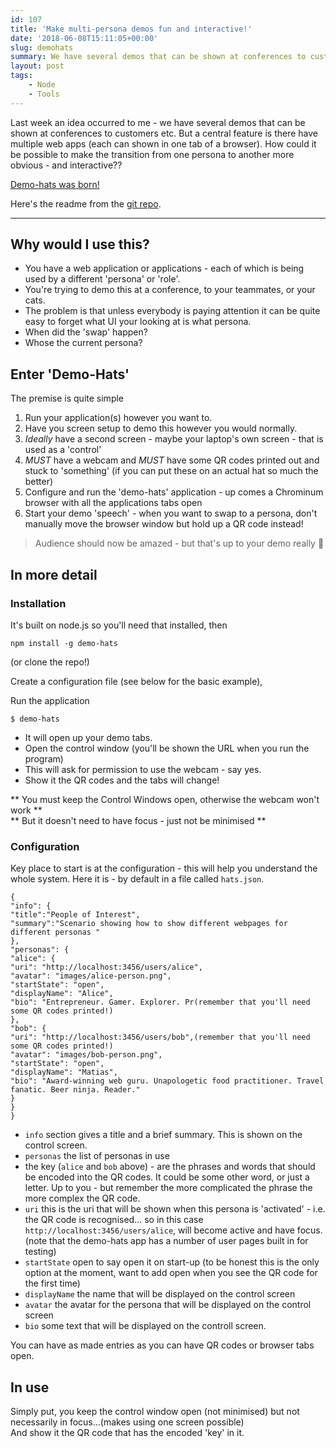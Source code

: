 ```yaml
---
id: 107
title: 'Make multi-persona demos fun and interactive!'
date: '2018-06-08T15:11:05+00:00'
slug: demohats
summary: We have several demos that can be shown at conferences to customers etc. But a central feature is there have multiple web apps each driven by a different persona. How could it be possible to make the transition from one persona to another more obvious - and interactive??
layout: post
tags:
    - Node
    - Tools
---
```


Last week an idea occurred to me - we have several demos that can be shown at conferences to customers etc. But a central feature is there have multiple web apps (each can shown in one tab of a browser). How could it be possible to make the transition from one persona to another more obvious - and interactive??

[Demo-hats was born!](https://www.npmjs.com/package/demo-hats)

Here's the readme from the [git repo](https://github.com/ampretia/demo-hats).

- - - - - -

## Why would I use this?

- You have a web application or applications - each of which is being used by a different 'persona' or 'role'.
- You're trying to demo this at a conference, to your teammates, or your cats.
- The problem is that unless everybody is paying attention it can be quite easy to forget what UI your looking at is what persona.
- When did the 'swap' happen?
- Whose the current persona?

## Enter 'Demo-Hats'

The premise is quite simple

1. Run your application(s) however you want to.
2. Have you screen setup to demo this however you would normally.
3. *Ideally* have a second screen - maybe your laptop's own screen - that is used as a 'control'
4. *MUST* have a webcam and *MUST* have some QR codes printed out and stuck to 'something' (if you can put these on an actual hat so much the better)
5. Configure and run the 'demo-hats' application - up comes a Chrominum browser with all the applications tabs open
6. Start your demo 'speech' - when you want to swap to a persona, don't manually move the browser window but hold up a QR code instead!

> Audience should now be amazed - but that's up to your demo really 🙂

## In more detail

### Installation

It's built on node.js so you'll need that installed, then

```
npm install -g demo-hats

```

(or clone the repo!)

Create a configuration file (see below for the basic example),

Run the application

```
$ demo-hats

```

- It will open up your demo tabs.
- Open the control window (you'll be shown the URL when you run the program)
- This will ask for permission to use the webcam - say yes.
- Show it the QR codes and the tabs will change!

\*\* You must keep the Control Windows open, otherwise the webcam won't work \*\*  
\*\* But it doesn't need to have focus - just not be minimised \*\*

### Configuration

Key place to start is at the configuration - this will help you understand the whole system. Here it is - by default in a file called `hats.json`.

```
{
"info": {
"title":"People of Interest",
"summary":"Scenario showing how to show different webpages for different personas "
},
"personas": {
"alice": {
"uri": "http://localhost:3456/users/alice",
"avatar": "images/alice-person.png",
"startState": "open",
"displayName": "Alice",
"bio": "Entrepreneur. Gamer. Explorer. Pr(remember that you'll need some QR codes printed!)
},
"bob": {
"uri": "http://localhost:3456/users/bob",(remember that you'll need some QR codes printed!)
"avatar": "images/bob-person.png",
"startState": "open",
"displayName": "Matias",
"bio": "Award-winning web guru. Unapologetic food practitioner. Travel fanatic. Beer ninja. Reader."
}
}
}

```

- `info` section gives a title and a brief summary. This is shown on the control screen.
- `personas` the list of personas in use
- the key (`alice` and `bob` above) - are the phrases and words that should be encoded into the QR codes. It could be some other word, or just a letter. Up to you - but remember the more complicated the phrase the more complex the QR code.
- `uri` this is the uri that will be shown when this persona is 'activated' - i.e. the QR code is recognised... so in this case `http://localhost:3456/users/alice`, will become active and have focus. (note that the demo-hats app has a number of user pages built in for testing)
- `startState` open to say open it on start-up (to be honest this is the only option at the moment, want to add open when you see the QR code for the first time)
- `displayName` the name that will be displayed on the control screen
- `avatar` the avatar for the persona that will be displayed on the control screen
- `bio` some text that will be displayed on the controll screen.

You can have as made entries as you can have QR codes or browser tabs open.

## In use

Simply put, you keep the control window open (not minimised) but not necessarily in focus...(makes using one screen possible)  
And show it the QR code that has the encoded 'key' in it.